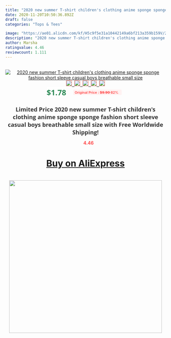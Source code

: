 ```yaml
---
title: "2020 new summer T-shirt children's clothing anime sponge sponge fashion short sleeve casual boys breathable small size"
date: 2020-11-20T10:50:36.892Z
draft: false
categories: "Tops & Tees"

image: "https://ae01.alicdn.com/kf/H5c9f5e31a10442149a6bf213a359b159V/2020-new-summer-T-shirt-children-s-clothing-anime-sponge-sponge-fashion-short-sleeve-casual-boys.jpg"
description: "2020 new summer T-shirt children's clothing anime sponge sponge fashion short sleeve casual boys breathable small size"
author: Marsha
ratingvalue: 4.46
reviewcount: 1.111
---
```

<br>
<div style="text-align: center;">
<a href="https://s.click.aliexpress.com/e/_ABOabj" target="_blank" rel="nofollow noopener noreferrer"><img alt="2020 new summer T-shirt children's clothing anime sponge sponge fashion short sleeve casual boys breathable small size" class="magnifier-image" src="https://ae01.alicdn.com/kf/H5c9f5e31a10442149a6bf213a359b159V/2020-new-summer-T-shirt-children-s-clothing-anime-sponge-sponge-fashion-short-sleeve-casual-boys.jpg_640x640.jpg">
<br>
<img style="border:1px solid salmon" src="https://ae01.alicdn.com/kf/H5c9f5e31a10442149a6bf213a359b159V/2020-new-summer-T-shirt-children-s-clothing-anime-sponge-sponge-fashion-short-sleeve-casual-boys.jpg_120x120.jpg">&nbsp;&nbsp;<img style="border:1px solid salmon" src="https://ae01.alicdn.com/kf/Hddc47e24b8f8427d98ce8124cd9452d2x/2020-new-summer-T-shirt-children-s-clothing-anime-sponge-sponge-fashion-short-sleeve-casual-boys.jpg_120x120.jpg">&nbsp;&nbsp;<img style="border:1px solid salmon" src="https://ae01.alicdn.com/kf/Hd353760779bf455a9fa69e8c0590b5e95/2020-new-summer-T-shirt-children-s-clothing-anime-sponge-sponge-fashion-short-sleeve-casual-boys.jpg_120x120.jpg">&nbsp;&nbsp;<img style="border:1px solid salmon" src="https://ae01.alicdn.com/kf/Hccf2b97674da4f5f947022114ff1d2d6H/2020-new-summer-T-shirt-children-s-clothing-anime-sponge-sponge-fashion-short-sleeve-casual-boys.jpg_120x120.jpg">&nbsp;&nbsp;<img style="border:1px solid salmon" src="https://ae01.alicdn.com/kf/He091b7b33ef34efc9047926677457f04e/2020-new-summer-T-shirt-children-s-clothing-anime-sponge-sponge-fashion-short-sleeve-casual-boys.jpg_120x120.jpg"></a></div><br0>
<div style="text-align: center;"><span style="background-color: white; border: 0px; box-sizing: border-box; color: seagreen; display: inline-block; font-family: &quot;open sans&quot; , &quot;arial&quot; , &quot;helvetica&quot; , sans-serif , &quot;heiti&quot;; font-size: 24px; font-stretch: inherit; font-weight: 700; line-height: inherit; margin: 0px 10px 0px 0px; padding: 0px; vertical-align: middle;">$1.78 </span>
<span style="background: rgb(255 , 241 , 241); border-radius: 3px; border: 0px; box-sizing: border-box; color: #ff4747; display: inline-block; font-family: inherit; font-size: 12px; font-stretch: inherit; font-style: inherit; font-variant: inherit; font-weight: 600; line-height: inherit; margin: 0px; padding: 2px 5px; transform: scale(0.9); vertical-align: middle;">Original Price : <b style="text-decoration: line-through;">$9.90 </b> 82%&nbsp;&nbsp;</span></div>
<h1 style="color: #333333; display: inline-block; font-family: &quot;open sans&quot; , &quot;arial&quot; , &quot;helvetica&quot; , sans-serif , &quot;heiti&quot;; font-size: 18px; font-stretch: inherit; font-weight: 700; text-align: center;">Limited Price 2020 new summer T-shirt children's clothing anime sponge sponge fashion short sleeve casual boys breathable small size with Free Worldwide Shipping!</h1>
<div style="color: #ff4747; text-align: center;">
<img src="https://4.bp.blogspot.com/-M0ZcTcb-5uY/XleCXlxnR4I/AAAAAAAAAEc/OrjgMkXV1oMQFaCRZj5HQwOCBcu3w1FegCPcBGAYYCw/s1600/star.png" style="height: 15px;">&nbsp;<b>4.46</b></div>
<div class="button_cont" align="center"><a class="buynow_a" href="https://s.click.aliexpress.com/e/_ABOabj" target="_blank" rel="nofollow noopener noreferrer"><H1>Buy on AliExpress</H1></a></div><br>
<div class="separator" style="clear: both; text-align: center;">
<img src="https://lh3.googleusercontent.com/-pTy5HemUv9M/XlePHvY0dAI/AAAAAAAAAE4/0nX5iRUoIWY8eMW9Dpxeirr157OZliDIgCLcBGAsYHQ/s1600/badge.gif" width="480">
</div>
